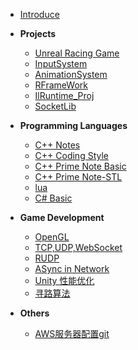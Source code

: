 <!-- docs/_sidebar.md -->

* [Introduce](/README.md)

* **Projects**
    * [Unreal Racing Game](/Proj/Racing%20Game.md)
    * [InputSystem](/Proj/InputSystem/)
    * [AnimationSystem](/Proj/AnimationSystem/)
    * [RFrameWork](/Proj/RFrameWork/)
    * [IlRuntime_Proj](/Proj/ILR_FrameWork/)
    * [SocketLib](/Proj/SocketLib/)

* **Programming Languages**
    * [C++ Notes](/Code/C++/README.md)
    * [C++ Coding Style](/Code/C++/CodingStyle.md)
    * [C++ Prime Note Basic](/Code/C++/C++%20Prime%20Note.md)
    * [C++ Prime Note-STL](/Code/C++/C++%20Prime%20Note%20-%20std.md)
    * [lua](/Code/lua/)
    * [C# Basic](/Code/CS/)

* **Game Development**
    * [OpenGL](/Notes/Computer%20Graphic/OpenGL/OpenGL.md)
    * [TCP,UDP,WebSocket](/Notes/NetworkBasic/01/)
    * [RUDP](/Notes/NetworkBasic/03/)
    * [ASync in Network](/Notes/NetworkBasic/02/)
    * [Unity 性能优化](/Notes/Performance%20Optimization/)
    * [寻路算法](/Notes/Unity/PathFinding.md)

* **Others**
    * [AWS服务器配置git](/Notes/AWS%20部署%20git%20笔记.md)
    

